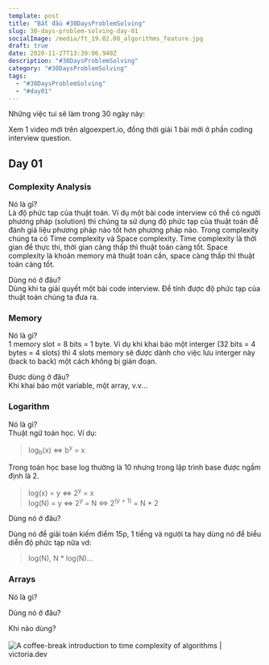 ```yaml
---
template: post
title: "Bắt đầu #30DaysProblemSolving"
slug: 30-days-problem-solving-day-01
socialImage: /media/ft_19.02.08_algorithms_feature.jpg
draft: true
date: 2020-11-27T13:39:06.940Z
description: "#30DaysProblemSolving"
category: "#30DaysProblemSolving"
tags:
  - "#30DaysProblemSolving"
  - "#day01"
---
```

Những việc tui sẽ làm trong 30 ngày này:

Xem 1 video mới trên algoexpert.io, đồng thời giải 1 bài mới ở phần coding interview question.

## Day 01

### Complexity Analysis

Nó là gì? \
Là độ phức tạp của thuật toán. Ví dụ một bài code interview có thể có người phương pháp (solution) thì chúng ta sử dụng độ phức tạp của thuật toán để đánh giá liệu phương pháp nào tốt hơn phương pháp nào. Trong complexity chúng ta có Time complexity và Space complexity. Time complexity là thời gian để thực thi, thời gian càng thấp thì thuật toán càng tốt. Space complexity là khoản memory mà thuật toán cần, space càng thấp thì thuật toán càng tốt.

Dùng nó ở đâu?\
Dùng khi ta giải quyết một bài code interview. Để tính được độ phức tạp của thuật toán chúng ta đưa ra.

### Memory

Nó là gì?\
1 memory slot = 8 bits = 1 byte. Ví dụ khi khai báo một interger (32 bits = 4 bytes = 4 slots) thì 4 slots memory sẽ được dành cho việc lưu interger này (back to back) một cách không bị gián đoạn.

 Được dùng ở đâu?\
Khi khai báo một variable, một array, v.v... 

### Logarithm

Nó là gì?\
Thuật ngữ toán học. Ví dụ:

> log<sub>b</sub>(x) <=> b<sup>y</sup> = x

Trong toán học base log thường là 10 nhưng trong lập trình base được ngầm định là 2. 

> log(x) = y <=> 2<sup>y</sup> = x\
> log(N) = y <=> 2<sup>y</sup> = N <=> 2<sup>(y + 1)</sup> = N * 2

Dùng nó ở đâu?

Dùng nó để giải toán kiếm điểm 15p, 1 tiếng và người ta hay dùng nó để biểu diễn độ phức tạp nữa vd:

> log(N), N * log(N)...

### Arrays

Nó là gì?

Dùng nó ở đâu?

Khi nào dùng?\
\
![A coffee-break introduction to time complexity of algorithms | victoria.dev](https://victoria.dev/blog/a-coffee-break-introduction-to-time-complexity-of-algorithms/graph.png)